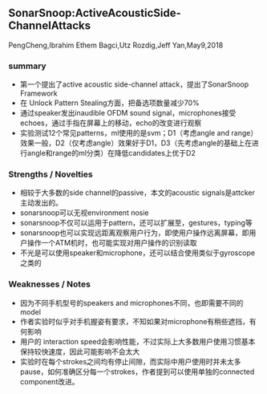 ## SonarSnoop:ActiveAcousticSide-ChannelAttacks 
PengCheng,Ibrahim Ethem Bagci,Utz Rozdig,Jeff Yan,May9,2018
### summary
* 第一个提出了active acoustic side-channel attack，提出了SonarSnoop Framework
* 在 Unlock Pattern Stealing方面，把备选项数量减少70%
* 通过speaker发出inaudible OFDM sound signal，microphones接受echoes，通过手指在屏幕上的移动，echo的改变进行观察
* 实验测试12个常见patterns，ml使用的是svm；D1（考虑angle and range）效果一般，D2（仅考虑angle）效果好于D1，D3（先考虑angle的基础上在进行angle和range的ml分类）在降低candidates上优于D2
### Strengths / Novelties
* 相较于大多数的side channel的passive，本文的acoustic signals是attcker主动发出的。
* sonarsnoop可以无视environment nosie
* sonarsnoop不仅可以运用于pattern，还可以扩展至，gestures，typing等
* sonarsnoop也可以实现远距离观察用户行为，即使用户操作远离屏幕，即用户操作一个ATM机时，也可能实现对用户操作的识别读取
* 不光是可以使用speaker和microphone，还可以结合使用类似于gyroscope之类的
### Weaknesses / Notes
* 因为不同手机型号的speakers and microphones不同，也即需要不同的model
* 作者实验时似乎对手机握姿有要求，不知如果对microphone有稍些遮挡，有何影响
* 用户的 interaction speed会影响性能，不过实际上大多数用户使用习惯基本保持较快速度，因此可能影响不会太大
* 实验时在每个strokes之间均有停止间隙，而实际中用户使用时并未太多pause，如何准确区分每一个strokes，作者提到可以使用单独的connected component改进。
